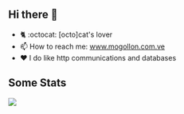 ## Hi there 👋

<!--
**sonic182/sonic182** is a ✨ _special_ ✨ repository because its `README.md` (this file) appears on your GitHub profile.

Here are some ideas to get you started:
-->

- :cat2: :octocat: [octo]cat's lover
- :mailbox: How to reach me: www.mogollon.com.ve
- :heart: I do like http communications and databases

## Some Stats

<a href="https://github.com/anuraghazra/github-readme-stats">
  <img  src="https://github-readme-stats.vercel.app/api?username=sonic182&show_icons=true&hide_border=true" />
</a>

<!--
- 🌱 I’m currently learning ...
- 👯 I’m looking to collaborate on ...
- 🤔 I’m looking for help with ...
- 💬 Ask me about ...
- 😄 Pronouns: ...
- ⚡ Fun fact: ...
-->
